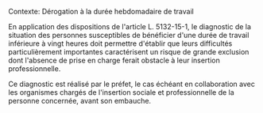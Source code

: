 Contexte: Dérogation à la durée hebdomadaire de travail

En application des dispositions de l'article L. 5132-15-1, le diagnostic de la situation des personnes susceptibles de bénéficier d'une durée de travail inférieure à vingt heures doit permettre d'établir que leurs difficultés particulièrement importantes caractérisent un risque de grande exclusion dont l'absence de prise en charge ferait obstacle à leur insertion professionnelle.

Ce diagnostic est réalisé par le préfet, le cas échéant en collaboration avec les organismes chargés de l'insertion sociale et professionnelle de la personne concernée, avant son embauche.